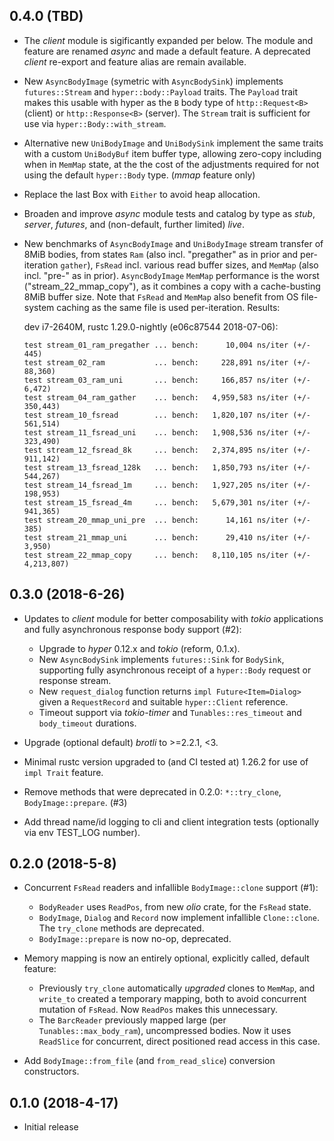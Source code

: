 ## 0.4.0 (TBD)

* The _client_ module is sigificantly expanded per below. The module and
  feature are renamed _async_ and made a default feature.  A deprecated
  _client_ re-export and feature alias are remain available.

* New `AsyncBodyImage` (symetric with `AsyncBodySink`) implements
 `futures::Stream` and `hyper::body::Payload` traits. The `Payload` trait
 makes this usable with hyper as the `B` body type of `http::Request<B>`
 (client) or `http::Response<B>` (server). The `Stream` trait is
 sufficient for use via `hyper::Body::with_stream`.

* Alternative new `UniBodyImage` and `UniBodySink` implement the same
  traits with a custom `UniBodyBuf` item buffer type, allowing zero-copy
  including when in `MemMap` state, at the the cost of the adjustments
  required for not using the default `hyper::Body` type. (*mmap* feature
  only)

* Replace the last Box<Future> with `Either` to avoid heap allocation.

* Broaden and improve _async_ module tests and catalog by type as _stub_,
  _server_, _futures_, and (non-default, further limited) _live_.

* New benchmarks of `AsyncBodyImage` and `UniBodyImage` stream transfer of
  8MiB bodies, from states `Ram` (also incl. "pregather" as in prior and
  per-iteration `gather`), `FsRead` incl. various read buffer sizes, and
  `MemMap` (also incl. "pre-" as in prior). `AsyncBodyImage` `MemMap`
  performance is the worst ("stream_22_mmap_copy"), as it combines a copy
  with a cache-busting 8MiB buffer size.  Note that `FsRead` and `MemMap`
  also benefit from OS file-system caching as the same file is used
  per-iteration. Results:

   dev i7-2640M, rustc 1.29.0-nightly (e06c87544 2018-07-06):
   ```text
   test stream_01_ram_pregather ... bench:      10,004 ns/iter (+/- 445)
   test stream_02_ram           ... bench:     228,891 ns/iter (+/- 88,360)
   test stream_03_ram_uni       ... bench:     166,857 ns/iter (+/- 6,472)
   test stream_04_ram_gather    ... bench:   4,959,583 ns/iter (+/- 350,443)
   test stream_10_fsread        ... bench:   1,820,107 ns/iter (+/- 561,514)
   test stream_11_fsread_uni    ... bench:   1,908,536 ns/iter (+/- 323,490)
   test stream_12_fsread_8k     ... bench:   2,374,895 ns/iter (+/- 911,142)
   test stream_13_fsread_128k   ... bench:   1,850,793 ns/iter (+/- 544,267)
   test stream_14_fsread_1m     ... bench:   1,927,205 ns/iter (+/- 198,953)
   test stream_15_fsread_4m     ... bench:   5,679,301 ns/iter (+/- 941,365)
   test stream_20_mmap_uni_pre  ... bench:      14,161 ns/iter (+/- 385)
   test stream_21_mmap_uni      ... bench:      29,410 ns/iter (+/- 3,950)
   test stream_22_mmap_copy     ... bench:   8,110,105 ns/iter (+/- 4,213,807)
   ```

## 0.3.0 (2018-6-26)
* Updates to _client_ module for better composability with _tokio_
  applications and fully asynchronous response body support (#2):
  * Upgrade to _hyper_ 0.12.x and _tokio_ (reform, 0.1.x).
  * New `AsyncBodySink` implements `futures::Sink` for `BodySink`,
    supporting fully asynchronous receipt of a `hyper::Body` request
    or response stream.
  * New `request_dialog` function returns `impl Future<Item=Dialog>`
    given a `RequestRecord` and suitable `hyper::Client` reference.
  * Timeout support via _tokio-timer_ and `Tunables::res_timeout` and
    `body_timeout` durations.

* Upgrade (optional default) _brotli_ to >=2.2.1, <3.

* Minimal rustc version upgraded to (and CI tested at) 1.26.2 for use
  of `impl Trait` feature.

* Remove methods that were deprecated in 0.2.0: `*::try_clone`,
  `BodyImage::prepare`. (#3)

* Add thread name/id logging to cli and client integration tests
  (optionally via env TEST_LOG number).

## 0.2.0 (2018-5-8)
* Concurrent `FsRead` readers and infallible `BodyImage::clone`
  support (#1):
  * `BodyReader` uses `ReadPos`, from new _olio_ crate, for the
    `FsRead` state.
  * `BodyImage`, `Dialog` and `Record` now implement infallible
    `Clone::clone`. The `try_clone` methods are deprecated.
  * `BodyImage::prepare` is now no-op, deprecated.

* Memory mapping is now an entirely optional, explicitly called,
  default feature:
  * Previously `try_clone` automatically _upgraded_ clones to `MemMap`,
    and `write_to` created a temporary mapping, both to avoid
    concurrent mutation of `FsRead`. Now `ReadPos` makes this
    unnecessary.
  * The `BarcReader` previously mapped large (per
    `Tunables::max_body_ram`), uncompressed bodies. Now it uses
    `ReadSlice` for concurrent, direct positioned read access in this
    case.

* Add `BodyImage::from_file` (and `from_read_slice`) conversion
  constructors.

## 0.1.0 (2018-4-17)
* Initial release
